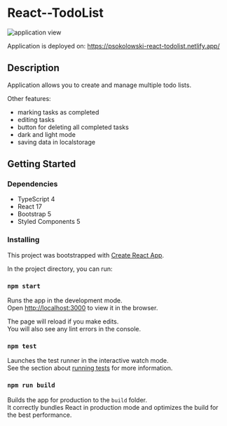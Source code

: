 # React--TodoList

![application view](https://user-images.githubusercontent.com/45629012/151392195-9757e3b1-652e-4be9-977f-d4901cd309cd.PNG)

Application is deployed on: https://psokolowski-react-todolist.netlify.app/

## Description

Application allows you to create and manage multiple todo lists. 

Other features:

- marking tasks as completed
- editing tasks
- button for deleting all completed tasks
- dark and light mode
- saving data in localstorage

## Getting Started

### Dependencies

- TypeScript 4
- React 17
- Bootstrap 5
- Styled Components 5

### Installing

This project was bootstrapped with [Create React App](https://github.com/facebook/create-react-app).

In the project directory, you can run:

### `npm start`

Runs the app in the development mode.\
Open [http://localhost:3000](http://localhost:3000) to view it in the browser.

The page will reload if you make edits.\
You will also see any lint errors in the console.

### `npm test`

Launches the test runner in the interactive watch mode.\
See the section about [running tests](https://facebook.github.io/create-react-app/docs/running-tests) for more information.

### `npm run build`

Builds the app for production to the `build` folder.\
It correctly bundles React in production mode and optimizes the build for the best performance.
